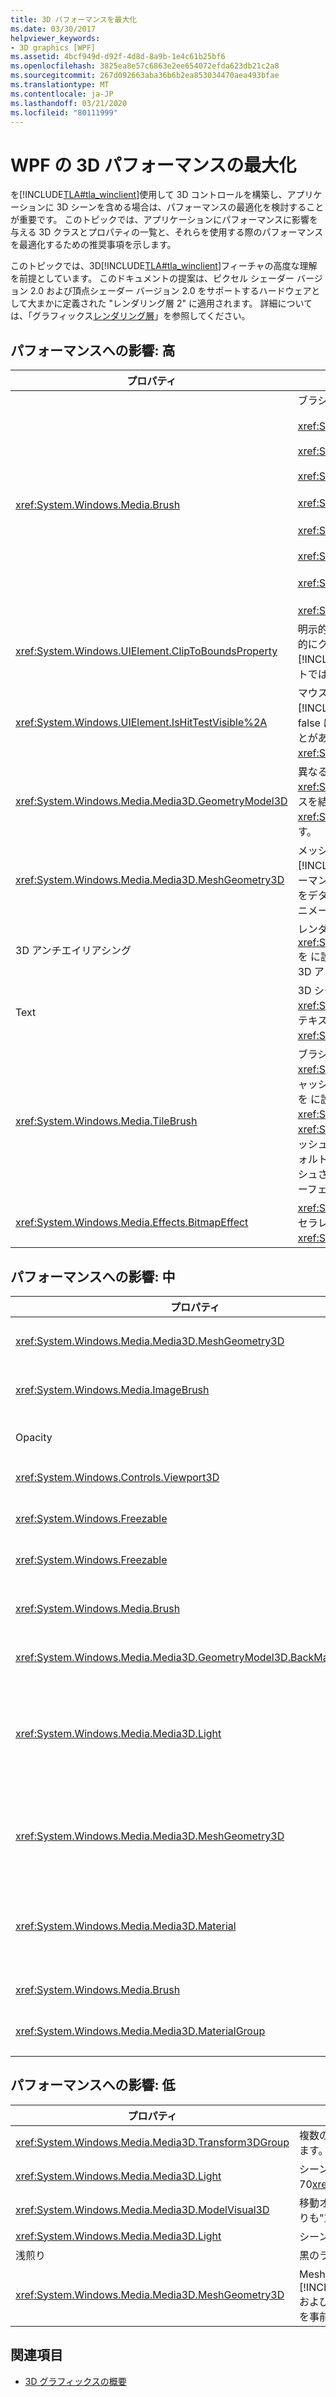 ```yaml
---
title: 3D パフォーマンスを最大化
ms.date: 03/30/2017
helpviewer_keywords:
- 3D graphics [WPF]
ms.assetid: 4bcf949d-d92f-4d8d-8a9b-1e4c61b25bf6
ms.openlocfilehash: 3825ea8e57c6863e2ee654072efda623db21c2a8
ms.sourcegitcommit: 267d092663aba36b6b2ea853034470aea493bfae
ms.translationtype: MT
ms.contentlocale: ja-JP
ms.lasthandoff: 03/21/2020
ms.locfileid: "80111999"
---
```

# <a name="maximize-wpf-3d-performance"></a>WPF の 3D パフォーマンスの最大化
を[!INCLUDE[TLA#tla_winclient](../../../../includes/tlasharptla-winclient-md.md)]使用して 3D コントロールを構築し、アプリケーションに 3D シーンを含める場合は、パフォーマンスの最適化を検討することが重要です。 このトピックでは、アプリケーションにパフォーマンスに影響を与える 3D クラスとプロパティの一覧と、それらを使用する際のパフォーマンスを最適化するための推奨事項を示します。  
  
 このトピックでは、3D[!INCLUDE[TLA#tla_winclient](../../../../includes/tlasharptla-winclient-md.md)]フィーチャの高度な理解を前提としています。 このドキュメントの提案は、ピクセル シェーダー バージョン 2.0 および頂点シェーダー バージョン 2.0 をサポートするハードウェアとして大まかに定義された "レンダリング層 2" に適用されます。 詳細については、「グラフィックス[レンダリング層](../advanced/graphics-rendering-tiers.md)」を参照してください。  
  
## <a name="performance-impact-high"></a>パフォーマンスへの影響: 高  
  
|プロパティ|推奨|  
|-|-|  
|<xref:System.Windows.Media.Brush>|ブラシ速度(最も速く遅い):<br /><br /> <xref:System.Windows.Media.SolidColorBrush><br /><br /> <xref:System.Windows.Media.LinearGradientBrush><br /><br /> <xref:System.Windows.Media.ImageBrush><br /><br /> <xref:System.Windows.Media.DrawingBrush>(キャッシュ)<br /><br /> <xref:System.Windows.Media.VisualBrush>(キャッシュ)<br /><br /> <xref:System.Windows.Media.RadialGradientBrush><br /><br /> <xref:System.Windows.Media.DrawingBrush>(キャッシュされていない)<br /><br /> <xref:System.Windows.Media.VisualBrush>(キャッシュされていない)|  
|<xref:System.Windows.UIElement.ClipToBoundsProperty>|明示的`Viewport3D.ClipToBounds`に Viewport3D の四角形[!INCLUDE[TLA#tla_winclient](../../../../includes/tlasharptla-winclient-md.md)]にコンテンツを明示的にクリップ<xref:System.Windows.Controls.Viewport3D>する必要がない場合は false に設定します。 [!INCLUDE[TLA#tla_winclient](../../../../includes/tlasharptla-winclient-md.md)]アンチエイリアスされたクリッピングは非常に遅く、`ClipToBounds`デフォルトでは<xref:System.Windows.Controls.Viewport3D>有効(遅い)です。|  
|<xref:System.Windows.UIElement.IsHitTestVisible%2A>|マウス`Viewport3D.IsHitTestVisible`ヒットテストを実行するときに、コンテンツ[!INCLUDE[TLA#tla_winclient](../../../../includes/tlasharptla-winclient-md.md)]を考慮する必要がない場合<xref:System.Windows.Controls.Viewport3D>は false に設定します。  3Dコンテンツのヒットテストはソフトウェアで行われ、大きなメッシュで遅くなることがあります。 <xref:System.Windows.UIElement.IsHitTestVisible%2A>は、既定では有効 (低速<xref:System.Windows.Controls.Viewport3D>) になっています。|  
|<xref:System.Windows.Media.Media3D.GeometryModel3D>|異なる材料または変換が必要な場合にのみ、異なるモデルを作成します。  それ以外の場合は、同じ<xref:System.Windows.Media.Media3D.GeometryModel3D>マテリアルと変換を使用して多数のインスタンスを結合して、<xref:System.Windows.Media.Media3D.GeometryModel3D>いくつかの<xref:System.Windows.Media.Media3D.MeshGeometry3D>大きなインスタンスとインスタンスに変換します。|  
|<xref:System.Windows.Media.Media3D.MeshGeometry3D>|メッシュ アニメーション (フレーム単位でメッシュの個々の頂点を変更する) は、常に[!INCLUDE[TLA#tla_winclient](../../../../includes/tlasharptla-winclient-md.md)]効率的であるとは限りません。  各頂点が変更されたときに変更通知のパフォーマンスへの影響を最小限に抑えるには、頂点ごとの変更を実行する前に、ビジュアル ツリーからメッシュをデタッチします。  メッシュが修正されたら、ビジュアル ツリーに再アタッチします。  また、この方法でアニメーション化されるメッシュのサイズを最小限に抑えるようにしてください。|  
|3D アンチエイリアシング|レンダリング速度を上げるには、添付プロパティ<xref:System.Windows.Controls.Viewport3D><xref:System.Windows.Media.RenderOptions.EdgeMode%2A>を に設定して、マルチ`Aliased`サンプリングを無効にします。  Windows では、ピクセルあたり 4 サンプルの 3D アンチエイリアシングがデフォルトで有効になっています。|  
|Text|3D シーン内のライブ テキスト (<xref:System.Windows.Media.DrawingBrush>または<xref:System.Windows.Media.VisualBrush>) 内にあるためライブ テキストは低速になる可能性があります。 テキストが変更されない限り、テキストのイメージ<xref:System.Windows.Media.Imaging.RenderTargetBitmap>を使用するようにしてください。|  
|<xref:System.Windows.Media.TileBrush>|ブラシのコンテンツが静的<xref:System.Windows.Media.VisualBrush>でないために<xref:System.Windows.Media.DrawingBrush>3D シーンで または を使用する必要がある場合は、ブラシをキャッシュしてみます (<xref:System.Windows.Media.RenderOptions.CachingHint%2A>添付`Cache`プロパティを に設定します)。  最小および最大スケールの無効化しきい値 (添付プロパティ<xref:System.Windows.Media.RenderOptions.CacheInvalidationThresholdMinimum%2A>と) を<xref:System.Windows.Media.RenderOptions.CacheInvalidationThresholdMaximum%2A>設定して、キャッシュされたブラシがあまり頻繁に再生成されないようにしながら、必要な品質レベルを維持します。  デフォルトでは、<xref:System.Windows.Media.DrawingBrush><xref:System.Windows.Media.VisualBrush>キャッシュされないので、ブラシでペイントしたものを再描画する必要があるたびに、ブラシの内容全体を中間サーフェスに再レンダリングする必要があります。|  
|<xref:System.Windows.Media.Effects.BitmapEffect>|<xref:System.Windows.Media.Effects.BitmapEffect>影響を受けるすべてのコンテンツを、ハードウェアアクセラレーションなしでレンダリングします。  最高のパフォーマンスを得るには<xref:System.Windows.Media.Effects.BitmapEffect>、 を使用しないでください。|  
  
## <a name="performance-impact-medium"></a>パフォーマンスへの影響: 中  
  
|プロパティ|推奨|  
|-|-|  
|<xref:System.Windows.Media.Media3D.MeshGeometry3D>|メッシュが共有頂点を持つ三角形に隣接するものとして定義され、それらの頂点の位置、法線、テクスチャ座標が同じである場合は、各共有頂点を 1 回だけ定義し<xref:System.Windows.Media.Media3D.MeshGeometry3D.TriangleIndices%2A>、次にインデックスで三角形を定義します。|  
|<xref:System.Windows.Media.ImageBrush>|サイズを明示的に制御する場合 (または を使用<xref:System.Windows.Media.Imaging.RenderTargetBitmap>している場合) は、テクスチャ サイズを最小限に<xref:System.Windows.Media.ImageBrush>抑えるようにしてください。  解像度の低いテクスチャは、画質を低下させる可能性があるため、品質とパフォーマンスのバランスを適切に見つけ出してください。|  
|Opacity|半透明の 3D コンテンツ(反射など)をレンダリングする場合は、1 未満の<xref:System.Windows.Media.Brush.Opacity%2A>値に設定<xref:System.Windows.Media.Media3D.DiffuseMaterial.Color%2A><xref:System.Windows.Controls.Viewport3D>`Viewport3D.Opacity`して個別の半透明を作成するのではなく、ブラシまたはマテリアルの不透明度プロパティを使用します(または)|  
|<xref:System.Windows.Controls.Viewport3D>|シーンで使用している<xref:System.Windows.Controls.Viewport3D>オブジェクトの数を最小限に抑えます。  各モデルに対して別々の Viewport3D インスタンスを作成するのではなく、同じ Viewport3D に多数の 3D モデルを配置します。|  
|<xref:System.Windows.Freezable>|通常、再利用する場合は、<xref:System.Windows.Media.Media3D.MeshGeometry3D><xref:System.Windows.Media.Media3D.GeometryModel3D>ブラシ、およびマテリアルを使用すると効果的です。  から派生しているため、すべてマルチペアレント可能です`Freezable`。|  
|<xref:System.Windows.Freezable>|アプリケーションで<xref:System.Windows.Freezable.Freeze%2A>プロパティが変更されない場合は、Freezables でメソッドを呼び出します。  凍結は、ワーキングセットを減少させ、速度を増加させることができます。|  
|<xref:System.Windows.Media.Brush>|ブラシ<xref:System.Windows.Media.ImageBrush>の<xref:System.Windows.Media.VisualBrush>内容<xref:System.Windows.Media.DrawingBrush>が変わらないかの代わりに使用します。  2D コンテンツは<xref:System.Windows.Controls.Image>、ビア<xref:System.Windows.Media.Imaging.RenderTargetBitmap>に変換してから、 で使用<xref:System.Windows.Media.ImageBrush>できます。|  
|<xref:System.Windows.Media.Media3D.GeometryModel3D.BackMaterial%2A>|あなたの後ろ面<xref:System.Windows.Media.Media3D.GeometryModel3D.BackMaterial%2A>を実際に見る必要がない限り、使用<xref:System.Windows.Media.Media3D.GeometryModel3D>しないでください。|  
|<xref:System.Windows.Media.Media3D.Light>|軽い速度(最も速く遅い):<br /><br /> <xref:System.Windows.Media.Media3D.AmbientLight><br /><br /> <xref:System.Windows.Media.Media3D.DirectionalLight><br /><br /> <xref:System.Windows.Media.Media3D.PointLight><br /><br /> <xref:System.Windows.Media.Media3D.SpotLight>|  
|<xref:System.Windows.Media.Media3D.MeshGeometry3D>|メッシュ サイズを次の制限の下に保持するようにしてください。<br /><br /> <xref:System.Windows.Media.Media3D.MeshGeometry3D.Positions%2A>: 20,001<xref:System.Windows.Media.Media3D.Point3D>インスタンス<br /><br /> <xref:System.Windows.Media.Media3D.MeshGeometry3D.TriangleIndices%2A>: 60,003<xref:System.Int32>インスタンス|  
|<xref:System.Windows.Media.Media3D.Material>|材料速度(最も速く遅い):<br /><br /> <xref:System.Windows.Media.Media3D.EmissiveMaterial><br /><br /> <xref:System.Windows.Media.Media3D.DiffuseMaterial><br /><br /> <xref:System.Windows.Media.Media3D.SpecularMaterial>|  
|<xref:System.Windows.Media.Brush>|[!INCLUDE[TLA#tla_winclient](../../../../includes/tlasharptla-winclient-md.md)]3D は、不可視ブラシ (黒いアンビエント ブラシ、クリア ブラシなど) を一貫した方法で除外しません。  シーンからこれらを省略することを検討してください。|  
|<xref:System.Windows.Media.Media3D.MaterialGroup>|1<xref:System.Windows.Media.Media3D.Material>つの<xref:System.Windows.Media.Media3D.MaterialGroup>レンダリング パスのそれぞれは、多くのマテリアル(単純なマテリアルも含む)を含む GPU の充填要求を劇的に増加させる可能性があります。  の材料の数を最小限に<xref:System.Windows.Media.Media3D.MaterialGroup>抑えます。|  
  
## <a name="performance-impact-low"></a>パフォーマンスへの影響: 低  
  
|プロパティ|推奨|  
|-|-|  
|<xref:System.Windows.Media.Media3D.Transform3DGroup>|複数の変換を含むトランスフォーム グループを使用する代わりに、アニメーションやデータ バインディングが必要ない場合<xref:System.Windows.Media.Media3D.MatrixTransform3D>は、変換グループに独立して存在するすべての変換の積に設定する単一の を使用します。|  
|<xref:System.Windows.Media.Media3D.Light>|シーン内のライトの数を最小限に抑えます。 シーン内のライトが多すぎると、[!INCLUDE[TLA#tla_winclient](../../../../includes/tlasharptla-winclient-md.md)]ソフトウェア レンダリングに強制的に戻ります。  制限は、およそ 110<xref:System.Windows.Media.Media3D.DirectionalLight>オブジェクト、70<xref:System.Windows.Media.Media3D.PointLight>個のオブジェクト<xref:System.Windows.Media.Media3D.SpotLight>、または 40 個のオブジェクトです。|  
|<xref:System.Windows.Media.Media3D.ModelVisual3D>|移動オブジェクトを別のインスタンスに配置して、静的<xref:System.Windows.Media.Media3D.ModelVisual3D>オブジェクトから分離します。  ModelVisual3D は、変換された境界<xref:System.Windows.Media.Media3D.GeometryModel3D>をキャッシュするためよりも"重い" です。  ジオメトリモデル3Dはモデルに最適化されています。ModelVisual3D は、シーン ノードに最適化されています。  ModelVisual3D を使用して、ジオメトリモデル3D の共有インスタンスをシーンに配置します。|  
|<xref:System.Windows.Media.Media3D.Light>|シーン内のライトの数を変更する回数を最小限に抑えます。  ライトカウントの各変更は、その設定が以前に存在していた (したがって、そのシェーダーがキャッシュされている) 場合を除き、シェーダーの再生成と再コンパイルを強制します。|  
|浅煎り|黒のライトは表示されませんが、レンダリング時間が増えます。それらを省略することを検討してください。|  
|<xref:System.Windows.Media.Media3D.MeshGeometry3D>|MeshGeometry3D、 、 、、[!INCLUDE[TLA#tla_winclient](../../../../includes/tlasharptla-winclient-md.md)]<xref:System.Windows.Media.Media3D.MeshGeometry3D.Positions%2A><xref:System.Windows.Media.Media3D.MeshGeometry3D.Normals%2A><xref:System.Windows.Media.Media3D.MeshGeometry3D.TextureCoordinates%2A>および<xref:System.Windows.Media.Media3D.MeshGeometry3D.TriangleIndices%2A>、 など、 で大規模なコレクションの構築時間を最小限に抑えるには、値の作成前にコレクションのサイズを事前に設定します。 可能であれば、配列やリストなどのデータ構造体を事前に設定したコレクションのコンストラクターを渡します。|  
  
## <a name="see-also"></a>関連項目

- [3D グラフィックスの概要](3-d-graphics-overview.md)
